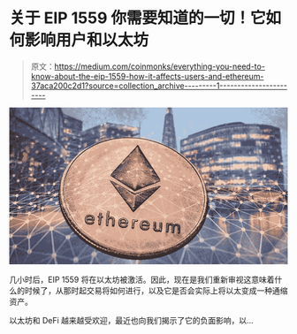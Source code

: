 # 关于 EIP 1559 你需要知道的一切！它如何影响用户和以太坊

> 原文：<https://medium.com/coinmonks/everything-you-need-to-know-about-the-eip-1559-how-it-affects-users-and-ethereum-37aca200c2d1?source=collection_archive---------1----------------------->

![](img/c1cedd10d4111e3b6c13b9aa2f69acfb.png)

几小时后，EIP 1559 将在以太坊被激活。因此，现在是我们重新审视这意味着什么的时候了，从那时起交易将如何进行，以及它是否会实际上将以太变成一种通缩资产。

以太坊和 DeFi 越来越受欢迎，最近也向我们揭示了它的负面影响，以…